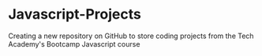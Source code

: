 # Javascript-Projects
Creating a new repository on GitHub to store coding projects from the Tech Academy's Bootcamp Javascript course
